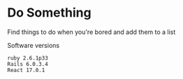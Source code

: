 # Do Something
Find things to do when you're bored and add them to a list

Software versions

```
ruby 2.6.1p33
Rails 6.0.3.4
React 17.0.1
```